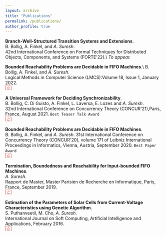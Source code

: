 ```yaml
---
layout: archive
title: "Publications"
permalink: /publications/
author_profile: true
---
```

__Branch-Well-Structured Transition Systems and Extensions__.\
B. Bollig, A. Finkel, and _A. Suresh_.\
42nd International Conference on Formal Techniques for Distributed Objects, Components, and Systems (FORTE'22).\\
_To appear._

__Bounded Reachability Problems are Decidable in FIFO Machines__.\ 
B. Bollig, A. Finkel, and _A. Suresh_.\
Logical Methods in Computer Science (LMCS):Volume 18, Issue 1, January 2022.\
[<img src="../images/PDF_file_icon.svg" alt="MarineGEO circle logo" style="height: 15px; width:20px;"/>](https://lmcs.episciences.org/8992)

__A Universal Framework for Deciding Synchronizability__.\
B. Bollig, C. Di Guisto, A. Finkel, L. Laversa, E. Lozes and _A. Suresh_.\
32nd International Conference on Concurrency Theory (CONCUR'21),Paris, France, August 2021. `Best Teaser Talk Award`\
[<img src="../images/PDF_file_icon.svg" alt="MarineGEO circle logo" style="height: 15px; width:20px;"/>](https://drops.dagstuhl.de/opus/volltexte/2021/14391/)

 __Bounded Reachability Problems are Decidable in FIFO Machines__.\
B. Bollig, A. Finkel, and _A. Suresh_. 
31st International Conference on Concurrency Theory (CONCUR'20), volume 171 of Leibniz International Proceedings in Informatics, Vienna, Austria, September 2020. `Best Paper Award`\
[<img src="../images/PDF_file_icon.svg" alt="MarineGEO circle logo" style="height: 15px; width:20px;"/>](https://drops.dagstuhl.de/opus/volltexte/2020/12861/)

__Termination, Boundedness and Reachability for Input-bounded FIFO Machines__.\
_A. Suresh_.\
Rapport de Master, Master Parisien de Recherche en Informatique, Paris, France, September 2019.\
[<img src="../images/PDF_file_icon.svg" alt="MarineGEO circle logo" style="height: 15px; width:20px;"/>](../files/Amrita_report_final.pdf)

__Estimation of the Parameters of Solar Cells from Current-Voltage Characteristics using Genetic Algorithm__.\
S. Puthanveetil, M. Cho, _A. Suresh_.\
International Journal on Soft Computing, Artificial Intelligence and Applications, February 2016.\
[<img src="../images/PDF_file_icon.svg" alt="MarineGEO circle logo" style="height: 15px; width:20px;"/>](https://aircconline.com/ijscai/V5N1/5116ijscai03.pdf)
